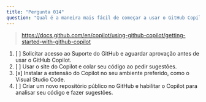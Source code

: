 ```yaml
---
title: "Pergunta 014"
question: "Qual é a maneira mais fácil de começar a usar o GitHub Copilot?"
---
```



> https://docs.github.com/en/copilot/using-github-copilot/getting-started-with-github-copilot
1. [ ] Solicitar acesso ao Suporte do GitHub e aguardar aprovação antes de usar o GitHub Copilot.
1. [ ] Usar o site do Copilot e colar seu código ao pedir sugestões.
1. [x] Instalar a extensão do Copilot no seu ambiente preferido, como o Visual Studio Code.
1. [ ] Criar um novo repositório público no GitHub e habilitar o Copilot para analisar seu código e fazer sugestões.
